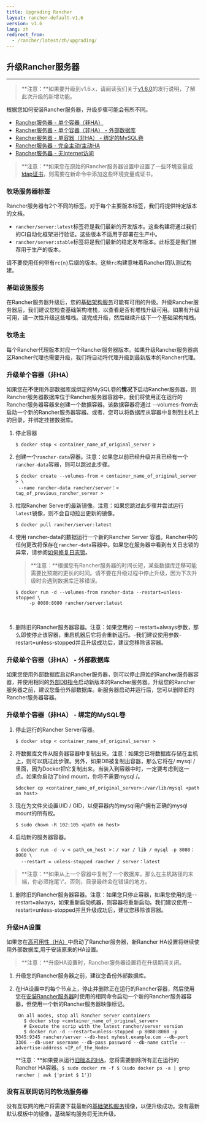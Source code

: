 ```yaml
---
title: Upgrading Rancher
layout: rancher-default-v1.6
version: v1.6
lang: zh
redirect_from:
  - /rancher/latest/zh/upgrading/
---
```


## 升级Rancher服务器

------

> **注意：**如果要升级到v1.6.x，请阅读我们关于[v1.6.0](https://github.com/rancher/rancher/releases/tag/v1.6.0)的发行说明，了解此次升级的新增功能。

根据您如何安装Rancher服务器，升级步骤可能会有所不同。

- [Rancher服务器 - 单个容器（非HA）]({{site.baseurl}}/rancher/{{page.version}}/{{page.lang}}/upgrading/index.md#single-container)
- [Rancher服务器 - 单个容器（非HA） - 外部数据库]({{site.baseurl}}/rancher/{{page.version}}/{{page.lang}}/upgrading/index.md#single-container-external-database)
- [Rancher服务器 - 单容器（非HA） - 绑定的MySQL卷]({{site.baseurl}}/rancher/{{page.version}}/{{page.lang}}/upgrading/index.md#single-container-bind-mount)
- [Rancher服务器 - 完全主动/主动HA]({{site.baseurl}}/rancher/{{page.version}}/{{page.lang}}/upgrading/index.md#multi-nodes)
- [Rancher服务器 - 无Internet访问]({{site.baseurl}}/rancher/{{page.version}}/{{page.lang}}/upgrading/index.md#rancher-server-with-no-internet-access)

> **注意：**如果您在原始的Rancher服务器设置中设置了一些环境变量或[ldap证书]({{site.baseurl}}/rancher/{{page.version}}/{{page.lang}}/installing-rancher/installing-server/#enabling-active-directory-or-openldap-for-tls)，则需要在新命令中添加这些环境变量或证书。

### 牧场服务器标签

Rancher服务器有2个不同的标签。对于每个主要版本标签，我们将提供特定版本的文档。

- `rancher/server:latest`标签将是我们最新的开发版本。这些构建将通过我们的CI自动化框架进行验证。这些版本不适用于部署在生产中。
- `rancher/server:stable`标签将是我们最新的稳定发布版本。此标签是我们推荐用于生产的版本。

请不要使用任何带有`rc{n}`后缀的版本。这些`rc`构建意味着Rancher团队测试构建。

### 基础设施服务

在Rancher服务器升级后，您的[基础架构服务]({{site.baseurl}}/rancher/{{page.version}}/{{page.lang}}/rancher-services)可能有可用的升级。升级Rancher服务器后，我们建议您检查基础架构堆栈，以查看是否有堆栈升级可用。如果有升级可用，请一次性升级这些堆栈。请完成升级，然后继续升级下一个基础架构堆栈。

### 牧场主

每个Rancher代理版本对应一个Rancher服务器版本。如果升级Rancher服务器病区Rancher代理也需要升级，我们将自动将代理升级到最新版本的Rancher代理。

### 升级单个容器（非HA）

如果您在**不**使用外部数据库或绑定的MySQL卷的**情况下**启动Rancher服务器，则Rancher服务器数据库位于Rancher服务器容器中。我们将使用正在运行的Rancher服务器容器来创建一个数据容器。该数据容器将通过 --volumes-from去启动一个新的Rancher服务器容器。或者，您可以将数据库从容器中复制到主机上的目录，并绑定挂接数据库。

1. 停止容器

   ```
   $ docker stop < container_name_of_original_server >
   ```

2. 创建一个`rancher-data`容器。注意：如果您以前已经升级并且已经有一个`rancher-data`容器，则可以跳过此步骤。

   ```
   $ docker create --volumes-from < container_name_of_original_server > \
    --name rancher-data rancher/server：< tag_of_previous_rancher_server >
   ```

3. 拉取Rancher Server的最新镜像。注意：如果您跳过此步骤并尝试运行`latest`镜像，则不会自动拉出更新的镜像。

   ```
   $ docker pull rancher/server:latest
   ```

4. 使用 rancher-data的数据运行一个新的Rancher Server 容器。Rancher中的任何更改将保存在`rancher-data`容器中。如果您在服务器中看到有关日志锁的异常，请参阅[如何修复日志锁]({{site.baseurl}}/rancher/{{page.version}}/{{page.lang}}/faqs/server/#databaselock)。

   > **注意：**根据您有Rancher服务器的时间长短，某些数据库迁移可能需要比预期的更长的时间。请不要在升级过程中停止升级，因为下次升级时会遇到数据库迁移错误。

   ```
   $ docker run -d --volumes-from rancher-data --restart=unless-stopped \
        -p 8080:8080 rancher/server:latest
   ```

   ​

5. 删除旧的Rancher服务器容器。注意：如果您用的 --restart=always参数，那么即使停止该容器，重启机器后它将会重新运行。-我们建议使用参数-restart=unless-stopped并且升级成功后，建议您移除该容器。

### 升级单个容器（非HA） - 外部数据库

如果您使用外部数据库启动Rancher服务器，则可以停止原始的Rancher服务器容器，并使用相同的[外部DB指令]({{site.baseurl}}/rancher/{{page.version}}/{{page.lang}}/installing-rancher/installing-server/#single-container-external-database)启动新版本的Rancher服务器。升级您的Rancher服务器之前，建议您备份外部数据库。新服务器启动并运行后，您可以删除旧的Rancher服务器容器。

### 升级单个容器（非HA） - 绑定的MySQL卷

1. 停止运行的Rancher Server容器。

   ```
   $ docker stop < container_name_of_original_server >
   ```

2. 将数据库文件从服务器容器中复制出来。注意：如果您已将数据库存储在主机上，则可以跳过此步骤。另外，如果DB被复制出容器，那么它将在/ mysql /里面，因为Docker把它复制出来。当装入到容器中时，一定要考虑到这一点。如果你启动了bind mount，你将不需要mysql /。

   ```
   $docker cp <container_name_of_original_server>:/var/lib/mysql <path on host>
   ```

3. 现在为文件夹设置UID / GID，以便容器内的mysql用户拥有正确的mysql mount的所有权。

   ```
   $ sudo chown -R 102:105 <path on host>
   ```

4. 启动新的服务器容器。

   ```
   $ docker run -d -v < path_on_host >：/ var / lib / mysql -p 8080：8080 \
     --restart = unless-stopped rancher / server：latest
   ```

> **注意：**如果从上一个容器中复制了一个数据库，那么在主机路径的末端，你必须拖尾'/'。否则，目录最终会在错误的地方。

1. 删除旧的Rancher服务器容器。注意：如果您只停止容器，如果您使用的是--restart=always，如果重新启动机器，则容器将重新启动。我们建议使用--restart=unless-stopped并且升级成功后，建议您移除该容器。

### 升级HA设置

如果您在[高可用性（HA）]({{site.baseurl}}/rancher/{{page.version}}/{{page.lang}}/installing-rancher/installing-server/#multi-nodes)中启动了Rancher服务器，新Rancher HA设置将继续使用外部数据库,用于安装原来的HA设置。

> **注意：**升级HA设置时，Rancher服务器设置将在升级期间关闭。

1. 升级您的Rancher服务器之前，建议您备份外部数据库。

2. 在HA设置中的每个节点上，停止并删除正在运行的Rancher容器，然后使用您在[安装Rancher服务器]({{site.baseurl}}/rancher/{{page.version}}/{{page.lang}}/installing-rancher/installing-server/#multi-nodes)时使用的相同命令启动一个新的Rancher服务器容器，但使用一个新的Rancher服务器映像标记。

   ```
    On all nodes, stop all Rancher server containers
      $ docker stop <container_name_of_original_server>
      # Execute the scrip with the latest rancher/server version
      $ docker run -d --restart=unless-stopped -p 8080:8080 -p 9345:9345 rancher/server --db-host myhost.example.com --db-port 3306 --db-user username --db-pass password --db-name cattle --advertise-address <IP_of_the_Node>
   ```

    **注意：**如果要从运行[旧版本的HA]({{site.baseurl}}/rancher/v1.1/{{page.lang}}/installation-rancher/installation-server/multi-nodes)，您将需要删除所有正在运行的Rancher HA容器。`$ sudo docker rm -f $（sudo docker ps -a | grep rancher | awk {'print $ 1'}）`

### 没有互联网访问的牧场服务器

没有互联网的用户将需要下载最新的[基础架构服务]({{site.baseurl}}/rancher/{{page.version}}/{{page.lang}}/rancher-services)镜像，以便升级成功。没有最新默认模板中的镜像，基础架构服务将无法升级。